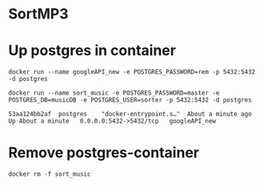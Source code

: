 # SortMP3

# Up postgres in container
```
docker run --name googleAPI_new -e POSTGRES_PASSWORD=rem -p 5432:5432 -d postgres

docker run --name sort_music -e POSTGRES_PASSWORD=master -e POSTGRES_DB=musicDB -e POSTGRES_USER=sorter -p 5432:5432 -d postgres

53aa124bb2af  postgres    "docker-entrypoint.s…"  About a minute ago   Up About a minute   0.0.0.0:5432->5432/tcp   googleAPI_new

```

# Remove postgres-container
```docker rm -f sort_music```